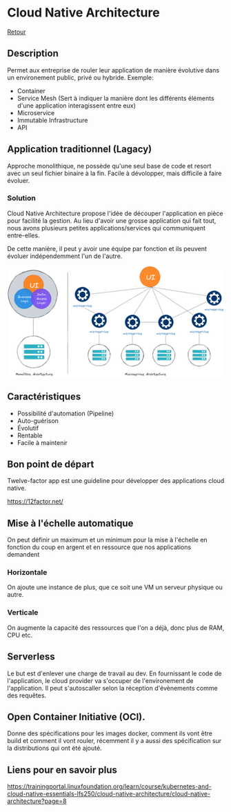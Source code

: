 # Cloud Native Architecture

[Retour](./README.md)

## Description

Permet aux entreprise de rouler leur application de manière évolutive dans un environement public, privé ou hybride. 
Exemple:

- Container
- Service Mesh (Sert à indiquer la manière dont les différents éléments d'une application interagissent entre eux)
- Microservice
- Immutable Infrastructure
- API

## Application traditionnel (Lagacy)

Approche monolithique, ne possède qu'une seul base de code et resort avec un seul fichier binaire à la fin. Facile à dévolopper, mais difficile à faire évoluer.

### Solution

Cloud Native Architecture propose l'idée de découper l'application en pièce pour facilité la gestion. Au lieu d'avoir une grosse application qui fait tout, nous avons plusieurs petites applications/services qui communiquent entre-elles. 

De cette manière, il peut y avoir une équipe par fonction et ils peuvent évoluer indépendemment l'un de l'autre.

![Monolothique Architecture VS Microservice Architecture](./res/Monolithicvsmicroservices.png)

## Caractéristiques

- Possibilité d'automation (Pipeline)
- Auto-guérison
- Évolutif
- Rentable
- Facile à maintenir

## Bon point de départ

Twelve-factor app est une guideline pour développer des applications cloud native.

https://12factor.net/

## Mise à l'échelle automatique

On peut définir un maximum et un minimum pour la mise à l'échelle en fonction du coup en argent et en ressource que nos applications demandent

### Horizontale

On ajoute une instance de plus, que ce soit une VM un serveur physique ou autre.

### Verticale

On augmente la capacité des ressources que l'on a déjà, donc plus de RAM, CPU etc.

## Serverless

Le but est d'enlever une charge de travail au dev. En fournissant le code de l'application, le cloud provider va s'occuper de l'environement de l'application. Il peut s'autoscaller selon la réception d'évènements comme des requêtes.

## Open Container Initiative (OCI).

Donne des spécifications pour les images docker, comment ils vont être build et comment il vont rouler, récemment il y a aussi des spécification sur la distributions qui ont été ajouté.

## Liens pour en savoir plus

https://trainingportal.linuxfoundation.org/learn/course/kubernetes-and-cloud-native-essentials-lfs250/cloud-native-architecture/cloud-native-architecture?page=8


